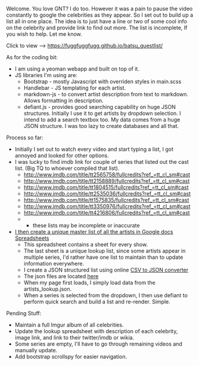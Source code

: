 Welcome. You love GNT? I do too. However it was a pain to pause the video constantly to google the celebrities as they appear. 
So I set out to build up a list all in one place. The idea is to just have a line or two of some cool info on the celebrity and provide link to find out more. The list is incomplete, If you wish to help. Let me know. 

Click to view --> https://fuggfuggfugg.github.io/batsu_guestlist/

As for the coding bit: 
* I am using a yeoman webapp and built on top of it. 
* JS libraries I'm using are:
   * Bootstrap - mostly Javascript with overriden styles in main.scss
   * Handlebar - JS templating for each artist. 
   * markdown-js - to convert artist description from text to markdown. Allows formatting in description.
   * defiant.js - provides good searching capability on huge JSON structures. Initially I use it to get artists by dropdown selection. I intend to add a search textbox too. My data comes from a huge JSON structure. I was too lazy to create databases and all that. 
   
Process so far: 
* Initially I set out to watch every video and start typing a list, I got annoyed and looked for other options. 
* I was lucky to find imdb link for couple of series that listed out the cast list. (Big TQ to whoever compiled that list). 
   * http://www.imdb.com/title/tt2565758/fullcredits?ref_=tt_cl_sm#cast
   * http://www.imdb.com/title/tt2158889/fullcredits?ref_=tt_cl_sm#cast
   * http://www.imdb.com/title/tt1804515/fullcredits?ref_=tt_cl_sm#cast
   * http://www.imdb.com/title/tt2535036/fullcredits?ref_=tt_cl_sm#cast
   * http://www.imdb.com/title/tt1575835/fullcredits?ref_=tt_cl_sm#cast
   * http://www.imdb.com/title/tt3350976/fullcredits?ref_=tt_cl_sm#cast
   * http://www.imdb.com/title/tt4216806/fullcredits?ref_=tt_cl_sm#cast
   * - these lists may be incomplete or inaccurate
* [I then create a unique master list of all the artists in Google docs Spreadsheets](https://docs.google.com/spreadsheets/d/1RzqkaOmO1_RbBnlFByUQCiR9rOvTVNQq0m1WjW_UhFE/edit?usp=sharing)
   * This spreadsheet contains a sheet for every show.
   * The last sheet is a unique lookup list, since some artists appear in multiple series, I'd rather have one list to maintain than to update information everywhere.
   * I create a JSON structured list using online [CSV to JSON converter](http://codebeautify.org/csv-to-xml-json)
   * The json files are located [here](https://github.com/fuggfuggfugg/batsu_guestlist/tree/master/app/json_lookup)
   * When my page first loads, I simply load data from the artists_lookup.json.
   * When a series is selected from the dropdown, I then use defiant to perform quick search and build a list and re-render. Simple. 
   
Pending Stuff: 
* Maintain a full Imgur album of all celebrities. 
* Update the lookup spreadsheet with description of each celebrity, image link, and link to their twitter/imdb or wikia. 
* Some series are empty, I'll have to go through remaining videos and manually update. 
* Add bootstrap scrollspy for easier navigation. 
